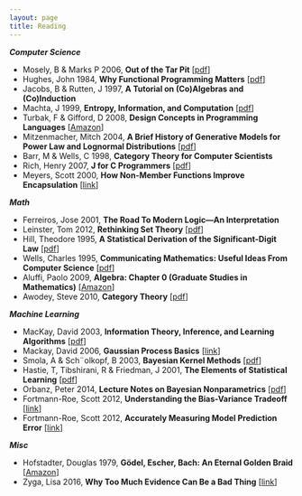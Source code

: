 ```yaml
---
layout: page
title: Reading
---
```


**_Computer Science_**

* Mosely, B & Marks P 2006, **Out of the Tar Pit**  [[pdf](https://githubcom/papers-we-love/papers-we-love/blob/master/design/out-of-the-tar-pitpdf?raw=true)]
* Hughes, John 1984, **Why Functional Programming Matters** [[pdf](https://githubcom/papers-we-love/papers-we-love/blob/master/functional_programming/why-functional-programming-matterspdf)]
* Jacobs, B & Rutten, J 1997, **A Tutorial on (Co)Algebras and (Co)Induction**
* Machta, J 1999, **Entropy, Information, and Computation** [[pdf](http://tntphysuniroma1it/twiki/pub/TNTgroup/AngeloVulpiani/machtapdf)]
* Turbak, F & Gifford, D 2008,  **Design Concepts in Programming Languages** [[Amazon](http://www.amazon.com/Design-Concepts-Programming-Languages-Press/dp/0262201755)]
* Mitzenmacher, Mitch 2004, **A Brief History of Generative Models for Power Law and Lognormal Distributions** [[pdf](http://wwweecsharvardedu/~michaelm/postscripts/im2004apdf)]
* Barr, M & Wells, C 1998, **Category Theory for Computer Scientists**
* Rich, Henry 2007, **J for C Programmers** [[pdf](http://codejsoftwarecom/mediawiki/images/8/80/JforC20071003pdf)]
* Meyers, Scott 2000, **How Non-Member Functions Improve Encapsulation** [[link](http://wwwdrdobbscom/cpp/how-non-member-functions-improve-encapsu/184401197)]

**_Math_**

* Ferreiros, Jose 2001, **The Road To Modern Logic—An Interpretation**
* Leinster, Tom 2012, **Rethinking Set Theory**  [[pdf](http://arxivorg/abs/12126543)]
* Hill, Theodore 1995,  **A Statistical Derivation of the Significant-Digit Law** [[pdf](https://projecteuclidorg/euclidss/1177009869)]
* Wells, Charles 1995,  **Communicating Mathematics: Useful Ideas From Computer Science** [[pdf](http://wwwcwruedu/artsci/math/wells/pub/pdf/commathpdf)]
* Aluffi, Paolo 2009, **Algebra: Chapter 0 (Graduate Studies in Mathematics)** [[Amazon](http://wwwamazoncom/Algebra-Chapter-Graduate-Studies-Mathematics/dp/0821847813)]
* Awodey, Steve 2010,  **Category Theory** [[pdf](http://wwwmpi-swsorg/~dreyer/courses/catlogic/awodeypdf)]

**_Machine Learning_**

* MacKay, David 2003, **Information Theory, Inference, and Learning Algorithms** [[pdf](http://wwwinferencephycamacuk/itprnn/bookpdf)]
* Mackay, David 2006, **Gaussian Process Basics** [[link](http://videolecturesnet/gpip06_mackay_gpb/)]
* Smola, A & Sch¨olkopf, B 2003, **Bayesian Kernel Methods** [[pdf](http://alexsmolaorg/papers/2003/SmoSch03pdf)]
* Hastie, T, Tibshirani, R & Friedman, J 2001, **The Elements of Statistical Learning** [[pdf](http://webstanfordedu/~hastie/localftp/Springer/OLD/ESLII_print4pdf)]
* Orbanz, Peter 2014, **Lecture Notes on Bayesian Nonparametrics** [[pdf](http://stat.columbia.edu/~porbanz/papers/porbanz_BNP_draft.pdf)]
* Fortmann-Roe, Scott 2012, **Understanding the Bias-Variance Tradeoff** [[link](http://scottfortmann-roecom/docs/BiasVariancehtml)]
* Fortmann-Roe, Scott 2012, **Accurately Measuring Model Prediction Error** [[link](http://scottfortmann-roecom/docs/MeasuringErrorhtml)]

**_Misc_**

* Hofstadter, Douglas 1979, **Gödel, Escher, Bach: An Eternal Golden Braid** [[Amazon](http://wwwamazoncom/G%C3%B6del-Escher-Bach-Eternal-Golden/dp/0465026567)]
* Zyga, Lisa 2016, **Why Too Much Evidence Can Be a Bad Thing** [[link](http://mphysorg/news/2016-01-evidence-badhtml#)]
